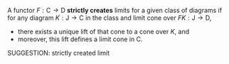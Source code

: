  A functor $F : \mathsf{C} \to \mathsf{D}$ **strictly creates** limits for a given class of diagrams if  for any diagram $K : \mathsf{J} \to \mathsf{C}$ in the class and limit cone over $FK : \mathsf{J} \to \mathsf{D}$,

-  there exists a unique lift of that cone to a cone over $K$, and
-  moreover, this lift defines a limit cone in $\mathsf{C}$.



SUGGESTION: strictly created limit